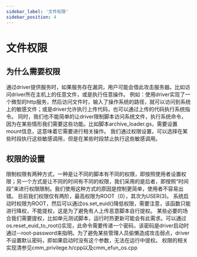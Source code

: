 ```yaml
---
sidebar_label: '文件权限'
sidebar_position: 4
---
```


# 文件权限

## 为什么需要权限
通过driver提供服务时，如果服务存在漏洞，用户可能会借此攻击服务器。比如访问driver所在主机上的任意文件，或是执行任意操作。
例如：使用driver实现了一个微型的http服务，然后访问文件时，输入了操作系统的路径，就可以访问到系统上的敏感文件；或是driver允许执行上传代码，也可以通过上传的代码执行系统指令。
同时，我们也不能简单的让driver限制脚本访问系统文件，执行系统命令，因为在某些情形我们需要这些功能。比如脚本archive_loader.gs，需要设置mount信息，这意味着它需要进行相关操作。
我们通过权限设置，可以选择在某些时段执行这些敏感调用，但是在某些时段禁止执行这些敏感调用。

## 权限的设置
限制权限有两种方式，一种是让不同的脚本有不同的权限，即按照使用者设置权限；另一个方式是让不同的时间有不同的权限，我们采用的是后者，即按照“时间段”来进行权限限制。我们使用这种方式的原因是控制更简单，使用者不容易出错。
目前我们权限仅有两阶，最高权限为ROOT（0），其次为USER(3)。
系统启动时权限为ROOT，然后可以通过os.set_euid()降低权限，需要注意，该函数只能进行降权，不能提权，这是为了避免有人上传恶意脚本自行提权。
某些必要的场合我们需要提权，比如单元测试脚本，运行时热更新可能会有此需求。可以通过os.reset_euid_to_root()实现，此命令需要传递一个密码，该密码是driver启动时通过--root-password来指明。为了避免某些管理人员偷懒造成攻击弱点，driver不设置默认密码，即如果启动时没有这个参数，无法在运行中提权。
权限的相关实现清参见cmm_privilege.h/cpp以及cmm_efun_os.cpp
